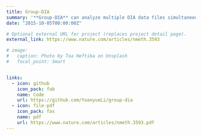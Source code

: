 ```yaml
---
title: Group-DIA
summary: '**Group-DIA** can analyze multiple DIA data files simultaneously, notably enhancing protein identification by grouping various mass spectrometry datasets.'
date: "2015-10-05T00:00:00Z"

# Optional external URL for project (replaces project detail page).
external_link: https://www.nature.com/articles/nmeth.3593

# image:
#   caption: Photo by Toa Heftiba on Unsplash
#   focal_point: Smart


links:
  - icon: github 
    icon_pack: fab
    name: Code
    url: https://github.com/YuanyueLi/group-dia
  - icon: file-pdf
    icon_pack: fas
    name: pdf
    url: https://www.nature.com/articles/nmeth.3593.pdf
---
```


